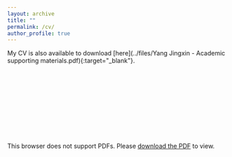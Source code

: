```yaml
---
layout: archive
title: ""
permalink: /cv/
author_profile: true
---
```


My CV is also available to download [here](../files/Yang Jingxin - Academic supporting materials.pdf){:target="_blank"}.

<object data="../files/Yang Jingxin - Academic supporting materials.pdf" type="application/pdf" width="700px" height="700px">
    <embed src="../files/Yang Jingxin - Academic supporting materials.pdf">
        <p>This browser does not support PDFs. Please <a href="../files/Yang Jingxin - Academic supporting materials.pdf">download the PDF</a> to view.</p>
    </embed>
</object>


